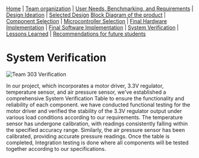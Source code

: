 [Home](/index.md) | [Team organization](/Team_organization.md) | [User Needs, Benchmarking, and Requirements](/User_Needs_Benchmarking_Requirements.md) | [Design Ideation](/Design_Ideation.md) | [Selected Design](/Selected_Design.md) 
[Block Diagram of the product](/Block_Diagram_of_the_product.md) | [Component Selection](/Component_Selection.md) | [Microcontroller Selection](/Microcontroller_Selection.md) | [Final Hardware Implementation](/Final_Hardware_Implementation.md) | [Final Software Implementation](/Software_Proposal.md) | [System Verification](/System_Verification.md) | [Lessons Learned](/Lessons_Learned.md) | [Recommendations for future students](/Recommendations_for_future_students.md)

# System Verification

![Team 303 Verification](https://github.com/EGR314-Spring2024-Team303/EGR314-Spring2024-Team303.github.io/assets/156718379/d36138da-08fd-4d98-a846-f7823ca41dd0)




In our project, which incorporates a motor driver, 3.3V regulator, temperature sensor, and air pressure sensor, we've established a comprehensive System Verification Table to ensure the functionality and reliability of each component. we have  conducted functional testing for the motor driver and verified the stability of the 3.3V regulator output under various load conditions according to our requirements. The temperature sensor has undergone calibration, with readings consistently falling within the specified accuracy range. Similarly, the air pressure sensor has been calibrated, providing accurate pressure readings. Once the table is completed, Integration testing is done  where all components will be tested together according to our specifications. 
